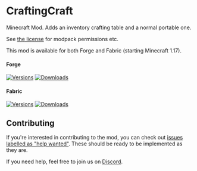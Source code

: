 # CraftingCraft

Minecraft Mod. Adds an inventory crafting table and a normal portable one.

See [the license](https://github.com/ModdingForBlockheads/CraftingCraft/blob/1.17.x/LICENSE) for modpack permissions etc.

This mod is available for both Forge and Fabric (starting Minecraft 1.17).

#### Forge

[![Versions](http://cf.way2muchnoise.eu/versions/237581_latest.svg)](https://www.curseforge.com/minecraft/mc-mods/craftingcraft) [![Downloads](http://cf.way2muchnoise.eu/full_237581_downloads.svg)](https://www.curseforge.com/minecraft/mc-mods/craftingcraft)

#### Fabric

[![Versions](http://cf.way2muchnoise.eu/versions/502646_latest.svg)](https://www.curseforge.com/minecraft/mc-mods/craftingcraft-fabric) [![Downloads](http://cf.way2muchnoise.eu/full_502646_downloads.svg)](https://www.curseforge.com/minecraft/mc-mods/craftingcraft-fabric)

## Contributing

If you're interested in contributing to the mod, you can check out [issues labelled as "help wanted"](https://github.com/ModdingForBlockheads/CraftingCraft/issues?q=is%3Aopen+is%3Aissue+label%3A%22help+wanted%22). These should be ready to be implemented as they are.

If you need help, feel free to join us on [Discord](https://discord.gg/scGAfXC).

